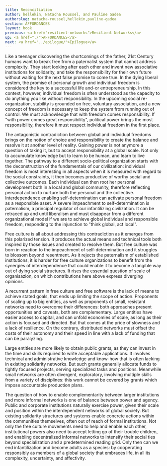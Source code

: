 ```yaml
---
title: Reconciliation
author: hellekin, Natacha Roussel, and Pauline Gadea
authorslug: natacha-roussel,hellekin,pauline-gadea
section: AFFORDANCES
layout: book
previous: <a href="resilient-networks">Resilient Networks</a>
up: <a href="./">AFFORDANCES</a>
next: <a href="../epilogue/">Epilogue</a>
---
```


Like a teenager discovering the shortcomings of the father, 21st
Century humans want to break free from a paternalist system that
cannot address complexity. They start looking after each other and
invent new associative institutions for solidarity, and take the
responsibility for their own future without waiting for the next false
promise to come true. In the dying liberal system, the promise of
personal growth and individual freedom is considered the key to a
successful life and-or entrepreneurship. In this context, however,
individual freedom is often understood as the capacity to do anything
you like without responsibility. In the upcoming social
re-organization, stability is grounded on free, voluntary association,
and a new concept of freedom is necessary to keep the system from
running out of control. We must acknowledge that with freedom comes
responsibility. If "with power comes great responsibility", political
power brings the most responsibility, therefore it must respect
individual freedom in the first place.

The antagonistic contradiction between global and individual freedoms
brings on the notion of choice and responsibility to create the
balance and resolve it at another level of reality. Gaining power is
not anymore a question of taking it, but to accept responsibility at a
global scale. Not only to accumulate knowledge but to learn to be
human, and learn to live together. The pathway to a different
socio-political organization starts with the deconstruction of the
fundamentals of our civilization: individual freedom is most
interesting in all aspects when it is measured with regard to the
social constraints, it then becomes productive of worthy social and
collective outcomes. Each individual can then root her personal
development both in a local and global community, therefore reflecting
personal action to nurture both the personal and the
collective. Interdependence enabling self-determination can activate
personal freedom as a responsible asset. A severe impeachment to
self-determination is paternalism, a principal regulator of our
infantilizing civilization. It can be retraced up and until liberalism
and must disappear from a different organizational model if we are to
achieve global individual and responsible freedom, responding to the
injunction to "think global, act local".

Free culture is all about addressing this contradiction as it emerges
from this polarized tension. It produces the actual means and
technical tools both inspired by those issues and created to resolve
them. But free culture was born in reaction to the impeachment of
self-determination and it struggles to blossom beyond resentment. As
it rejects the paternalism of established institutions, it is harder
for free culture organizations to benefit from the synergies of
interdependence that could enable it to become a tangible way out of
dying social structures. It rises the essential question of scale of
organisazion, on which contributions here above express diverging
opinions.

A recurrent pattern in free culture and free software is the lack of
means to achieve stated goals, that ends up limiting the scope of
action. Proponents of scaling up to big entities, as well as
proponents of small, resistant networks need to overcome their
differences: both approaches present opportunities and caveats, both
are complementary. Large entities have easier access to capital, and
can unfold economies of scale, as long as their action is focused and
directed. But that comes at the price of slowness and a lack of
resilience. On the contrary, distributed networks must offset the
costs of their autonomy and their speed in line with a lack of funding
that can be paralyzing.

Large entities are more likely to obtain public grants, as they can
invest in the time and skills required to write acceptable
applications. It involves technical and administrative knowledge and
know-how that is often lacking in existing solidarity networks. But
such grants generally allocate funds to tightly focused projects,
serving specialized tasks and positions. Meanwhile small networks are
often divergent, exploratory, involving multiple skills from a variety
of disciplines: this work cannot be covered by grants which impose
accountable production plans.

The question of how to enable complementarity between larger
institutions and more informal networks is one of balance between
power and agency. Public and corporate institutions naturally exercise
power, given their scale and position within the interdependent
networks of global society. But existing solidarity structures and
systems enable concrete actions within the communities themselves,
often out of reach of formal institutions. Not only the free culture
movements need to help and enable each other, institutional powers
also need to accept letting go of their trouble children, and enabling
decentralized informal networks to intensify their social ties beyond
specialization and a predetermined reading grid. Only then can we end
infantilization and become adults as a species: by cooperating
responsibly as members of a global society that embraces life, in all
its complexity, uncertainty, and affectivity.
